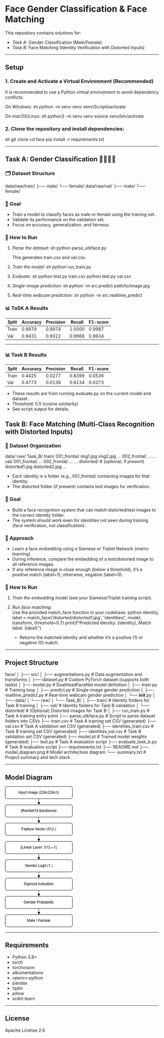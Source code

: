 # Face Gender Classification & Face Matching

This repository contains solutions for:
- *Task A:* Gender Classification (Male/Female)
- *Task B:* Face Matching (Identity Verification with Distorted Inputs)

---

## Setup

### 1. Create and Activate a Virtual Environment (Recommended)

It is recommended to use a Python virtual environment to avoid dependency conflicts:

*On Windows:*
sh
python -m venv venv
venv\Scripts\activate

*On macOS/Linux:*
sh
python3 -m venv venv
source venv/bin/activate


### 2. Clone the repository and install dependencies:
sh
git clone <repo-url>
cd face
pip install -r requirements.txt


---

## Task A: Gender Classification 👩‍🦱👨‍🦰

### 🗂 Dataset Structure


data/raw/train/
  ├── male/
  └── female/
data/raw/val/
  ├── male/
  └── female/


### 📌 Goal

- Train a model to classify faces as male or female using the training set.
- Validate its performance on the validation set.
- Focus on accuracy, generalization, and fairness.

### 🚀 How to Run

1. *Parse the dataset:*
    sh
    python parse_utkface.py
    
    This generates train.csv and val.csv.

2. *Train the model:*
    sh
    python run_train.py
    

3. *Evaluate:*
    sh
    python test.py train.csv
    python test.py val.csv
    

4. *Single-image prediction:*
    sh
    python -m src.predict path/to/image.jpg
    

5. *Real-time webcam prediction:*
    sh
    python -m src.realtime_predict
    

### 📊 TaSK A Results

| Split   | Accuracy | Precision | Recall  | F1-score |
|---------|----------|-----------|---------|----------|
| Train   | 0.9979   | 0.9974    | 1.0000  | 0.9987   |
| Val     | 0.9431   | 0.9322    | 0.9968  | 0.9634   |

---

### 📊 Task B Results

| Split   | Accuracy | Precision | Recall  | F1-score |
|---------|----------|-----------|---------|----------|
| Train   | 0.4425   | 0.0277    | 0.8399  | 0.0536   |
| Val     | 0.4773   | 0.0139    | 0.8134  | 0.0273   |

- These results are from running evaluate.py on the current model and dataset.
- Threshold: 0.5 (cosine similarity)
- See script output for details.

## Task B: Face Matching (Multi-Class Recognition with Distorted Inputs)

### 📁 Dataset Organization


data/
  raw/
    Task_B/
      train/
        001_frontal/
          img1.jpg
          img2.jpg
          ...
        002_frontal/
          ...
        ...
      val/
        001_frontal/
          ...
        002_frontal/
          ...
        ...
      distorted/   # (optional, if present)
        distorted1.jpg
        distorted2.jpg
        ...


- Each identity is a folder (e.g., 001_frontal) containing images for that identity.
- The distorted folder (if present) contains test images for verification.

### 📌 Goal

- Build a face recognition system that can match distorted/test images to the correct identity folder.
- The system should work even for identities not seen during training (face verification, not classification).

### 🧠 Approach

- Learn a face embedding using a Siamese or Triplet Network (metric learning).
- During inference, compare the embedding of a test/distorted image to all reference images.
- If any reference image is close enough (below a threshold), it’s a positive match (label=1); otherwise, negative (label=0).

### 🚀 How to Run

1. *Train the embedding model* (see your Siamese/Triplet training script).
2. *Run face matching:*  
   Use the provided match_face function in your codebase:
   python
   identity, label = match_face('distorted/distorted1.jpg', 'identities/', model, transform, threshold=0.7)
   print(f"Predicted identity: {identity}, Match label: {label}")
   
   - Returns the matched identity and whether it’s a positive (1) or negative (0) match.

---

## Project Structure


face/
│
├── src/
│   ├── augmentations.py        # Data augmentation and transforms
│   ├── dataset.py              # Custom PyTorch dataset (supports both tasks)
│   ├── model.py                # DualHeadFaceNet model definition
│   ├── train.py                # Training loop
│   ├── predict.py              # Single-image gender prediction
│   ├── realtime_predict.py     # Real-time webcam gender prediction
│   └── __init__.py
│
├── data/
│   └── raw/
│       └── Task_B/
│           ├── train/         # Identity folders for Task B training
│           ├── val/           # Identity folders for Task B validation
│           └── distorted/     # (Optional) Distorted images for Task B
│
├── run_train.py                # Task A training entry point
├── parse_utkface.py            # Script to parse dataset folders into CSVs
├── train.csv                   # Task A training set CSV (generated)
├── val.csv                     # Task A validation set CSV (generated)
├── identities_train.csv         # Task B training set CSV (generated)
├── identities_val.csv           # Task B validation set CSV (generated)
├── model.pt                    # Trained model weights (generated)
├── test.py                     # Task A evaluation script
├── evaluate_task_b.py          # Task B evaluation script
├── requirements.txt
├── README.md
├── model_diagram.png           # Model architecture diagram
└── summary.txt                 # Project summary and tech stack


---

## Model Diagram

![Model Diagram](model_diagram.png)

---

## Requirements

- Python 3.8+
- torch
- torchvision
- albumentations
- opencv-python
- pandas
- tqdm
- pillow
- scikit-learn

---

## License

Apache License 2.0
